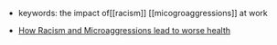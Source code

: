 - keywords: the impact of[[racism]] [[micogroaggressions]] at work

- [How Racism and Microaggressions lead to worse health](https://centerforhealthjournalism.org/2017/11/08/how-racism-and-microaggressions-lead-worse-health)